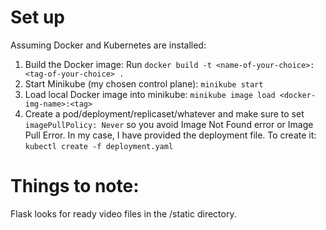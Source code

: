# Set up
Assuming Docker and Kubernetes are installed:
1. Build the Docker image: Run ```docker build -t <name-of-your-choice>:<tag-of-your-choice> .```
2. Start Minikube (my chosen control plane): ```minikube start```
3. Load local Docker image into minikube: ```minikube image load <docker-img-name>:<tag>```
4. Create a pod/deployment/replicaset/whatever and make sure to set ```imagePullPolicy: Never``` so you avoid Image Not Found error or Image Pull Error. In my case, I have provided the deployment file. To create it: ```kubectl create -f deployment.yaml```

# Things to note:
Flask looks for ready video files in the /static directory.